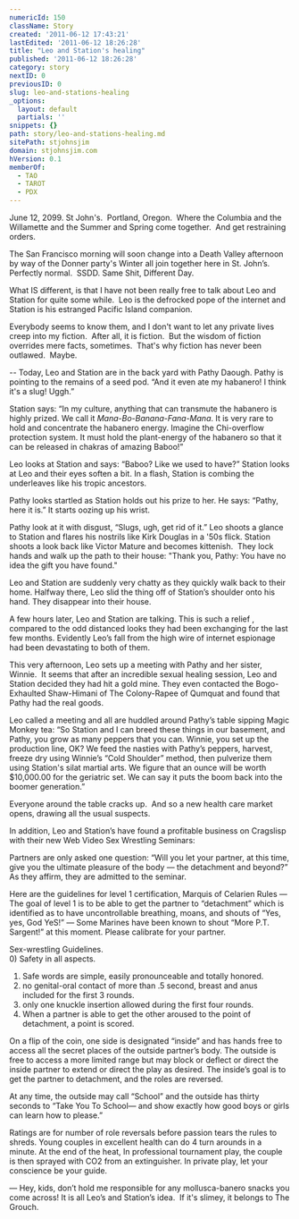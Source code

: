 ```yaml
---
numericId: 150
className: Story
created: '2011-06-12 17:43:21'
lastEdited: '2011-06-12 18:26:28'
title: "Leo and Station's healing"
published: '2011-06-12 18:26:28'
category: story
nextID: 0
previousID: 0
slug: leo-and-stations-healing
_options:
  layout: default
  partials: ''
snippets: {}
path: story/leo-and-stations-healing.md
sitePath: stjohnsjim
domain: stjohnsjim.com
hVersion: 0.1
memberOf:
  - TAO
  - TAROT
  - PDX
---
```


June 12, 2099. St John's. &nbsp;Portland, Oregon. &nbsp;Where the Columbia and the Willamette and the Summer and Spring come together. &nbsp;And get restraining orders.

The San Francisco morning will soon change into a Death Valley afternoon by way of the Donner party's Winter all join together here in St. John&rsquo;s. Perfectly normal. &nbsp;SSDD. Same Shit, Different Day.

What IS different, is that I have not been really free to talk about Leo and Station for quite some while. &nbsp;Leo is the defrocked pope of the internet and Station is his estranged Pacific Island companion.

Everybody seems to know them, and I don't want to let any private lives creep into my fiction. &nbsp;After all, it is fiction. &nbsp;But the wisdom of fiction overrides mere facts, sometimes. &nbsp;That's why fiction has never been outlawed. &nbsp;Maybe.

-- Today, Leo and Station are in the back yard with Pathy Daough. Pathy is pointing to the remains of a seed pod. &ldquo;And it even ate my habanero! I think it's a slug! Uggh.&rdquo;

Station says: &ldquo;In my culture, anything that can transmute the habanero is highly prized. We call it _Mana-Bo-Banana-Fana-Mana_. It is very rare to hold and concentrate the habanero energy. Imagine the Chi-overflow protection system. It must hold the plant-energy of the habanero so that it can be released in chakras of amazing Baboo!&rdquo;

Leo looks at Station and says: &ldquo;Baboo? Like we used to have?&rdquo; Station looks at Leo and their eyes soften a bit. In a flash, Station is combing the underleaves like his tropic ancestors.

Pathy looks startled as Station holds out his prize to her. He says: &ldquo;Pathy, here it is.&rdquo; It starts oozing up his wrist.

Pathy look at it with disgust, &ldquo;Slugs, ugh, get rid of it.&rdquo; Leo shoots a glance to Station and flares his nostrils like Kirk Douglas in a '50s flick. Station shoots a look back like Victor Mature and becomes kittenish. &nbsp;They lock hands and walk up the path to their house: &quot;Thank you, Pathy: You have no idea the gift you have found.&quot;

Leo and Station are suddenly very chatty as they quickly walk back to their home. Halfway there, Leo slid the thing off of Station&rsquo;s shoulder onto his hand. They disappear into their house.

A few hours later, Leo and Station are talking. This is such a relief , compared to the odd distanced looks they had been exchanging for the last few months. Evidently Leo&rsquo;s fall from the high wire of internet espionage had been devastating to both of them.

This very afternoon, Leo sets up a meeting with Pathy and her sister, Winnie. &nbsp;It seems that after an incredible sexual healing session, Leo and Station decided they had hit a gold mine. They even contacted the Bogo-Exhaulted Shaw-Himani of The Colony-Rapee of Qumquat and found that Pathy had the real goods.

Leo called a meeting and all are huddled around Pathy&rsquo;s table sipping Magic Monkey tea: &ldquo;So Station and I can breed these things in our basement, and Pathy, you grow as many peppers that you can. Winnie, you set up the production line, OK? We feed the nasties with Pathy&rsquo;s peppers, harvest, freeze dry using Winnie&rsquo;s &ldquo;Cold Shoulder&rdquo; method, then pulverize them using Station's silat martial arts. We figure that an ounce will be worth $10,000.00 for the geriatric set. We can say it puts the boom back into the boomer generation.&rdquo;

Everyone around the table cracks up. &nbsp;And so a new health care market opens, drawing all the usual suspects.

In addition, Leo and Station&rsquo;s have found a profitable business on Cragslisp with their new Web Video Sex Wrestling Seminars:

Partners are only asked one question: &ldquo;Will you let your partner, at this time, give you the ultimate pleasure of the body &mdash; the detachment and beyond?&rdquo; As they affirm, they are admitted to the seminar.

Here are the guidelines for level 1 certification, Marquis of Celarien Rules &mdash;  
The goal of level 1 is to be able to get the partner to &ldquo;detachment&rdquo; which is identified as to have uncontrollable breathing, moans, and shouts of &ldquo;Yes, yes, God YeS!&rdquo; &mdash; Some Marines have been known to shout &ldquo;More P.T. Sargent!&rdquo; at this moment. Please calibrate for your partner.

Sex-wrestling Guidelines.  
0) Safety in all aspects.

1. Safe words are simple, easily pronounceable and totally honored.
2. no genital-oral contact of more than .5 second, breast and anus included for the first 3 rounds.
3. only one knuckle insertion allowed during the first four rounds.
4. When a partner is able to get the other aroused to the point of detachment, a point is scored.

On a flip of the coin, one side is designated &ldquo;inside&rdquo; and has hands free to access all the secret places of the outside partner&rsquo;s body. The outside is free to access a more limited range but may block or deflect or direct the inside partner to extend or direct the play as desired. The inside&rsquo;s goal is to get the partner to detachment, and the roles are reversed.

At any time, the outside may call &ldquo;School&rdquo; and the outside has thirty seconds to &ldquo;Take You To School&mdash; and show exactly how good boys or girls can learn how to please.&rdquo;

Ratings are for number of role reversals before passion tears the rules to shreds. Young couples in excellent health can do 4 turn arounds in a minute. At the end of the heat, In professional tournament play, the couple is then sprayed with CO2 from an extinguisher. In private play, let your conscience be your guide.

&mdash; Hey, kids, don&rsquo;t hold me responsible for any mollusca-banero snacks you come across! It is all Leo&rsquo;s and Station&rsquo;s idea. &nbsp;If it's slimey, it belongs to The Grouch.
